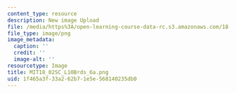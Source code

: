 ```yaml
---
content_type: resource
description: New image Upload
file: /media/https%3A/open-learning-course-data-rc.s3.amazonaws.com/18-02sc-multivariable-calculus-fall-2010/1f465a3f33a262b71e5e568140235db0_MIT18_02SC_L10Brds_6a.png
file_type: image/png
image_metadata:
  caption: ''
  credit: ''
  image-alt: ''
resourcetype: Image
title: MIT18_02SC_L10Brds_6a.png
uid: 1f465a3f-33a2-62b7-1e5e-568140235db0
---
```

